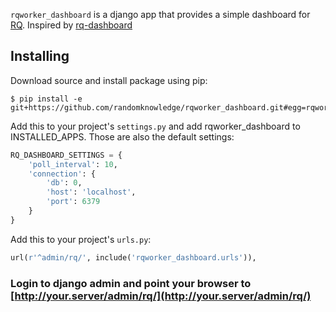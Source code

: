 `rqworker_dashboard` is a django app that provides a simple dashboard for [RQ](https://github.com/nvie/rq).
Inspired by [rq-dashboard](https://github.com/nvie/rq-dashboard)

## Installing

Download source and install package using pip:

```console
$ pip install -e git+https://github.com/randomknowledge/rqworker_dashboard.git#egg=rqworker_dashboard
```


Add this to your project's `settings.py` and add rqworker_dashboard to INSTALLED_APPS.
Those are also the default settings:

```python
RQ_DASHBOARD_SETTINGS = {
    'poll_interval': 10,
    'connection': {
        'db': 0,
        'host': 'localhost',
        'port': 6379
    }
}
```


Add this to your project's `urls.py`:

```python
url(r'^admin/rq/', include('rqworker_dashboard.urls')),
```

### Login to django admin and point your browser to [http://your.server/admin/rq/](http://your.server/admin/rq/)